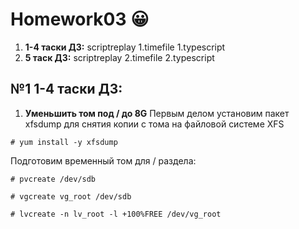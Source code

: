 # Homework03 :grinning:

1. **1-4 таски ДЗ:**
scriptreplay 1.timefile 1.typescript
1. **5 таск ДЗ:**
scriptreplay 2.timefile 2.typescript

## №1 1-4 таски ДЗ:

1. **Уменьшить том под / до 8G**
Первым делом установим пакет xfsdump для снятия копии с тома на файловой системе XFS

`# yum install -y xfsdump`
    
Подготовим временный том для / раздела:
   
`# pvcreate /dev/sdb`

`# vgcreate vg_root /dev/sdb`

`# lvcreate -n lv_root -l +100%FREE /dev/vg_root`
